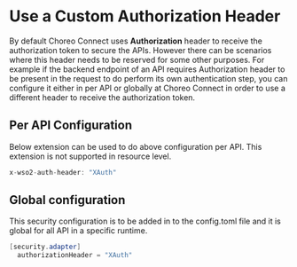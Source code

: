 # Use a Custom Authorization Header

By default Choreo Connect uses **Authorization** header to receive the authorization token to secure the APIs. However there can be scenarios where this header needs to be reserved for some other purposes. For example if the backend endpoint of an API requires Authorization header to be present in the request to do perform its own authentication step, you can configure it either in per API or globally at Choreo Connect in order to use a different header to receive the authorization token.

## Per API Configuration

Below extension can be used to do above configuration per API. This extension is not supported in resource level.

``` java tab="Adding OpenAPI extension inside the definition"
x-wso2-auth-header: "XAuth"
```

## Global configuration

This security configuration is to be added in to the config.toml file and it is global for all API in a specific runtime.

``` java tab="Adding configuration"
[security.adapter]
  authorizationHeader = "XAuth"
```
